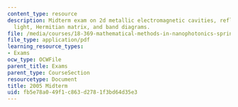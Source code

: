 ```yaml
---
content_type: resource
description: Midterm exam on 2d metallic electromagnetic cavities, reflected and transmitted
  light, Hermitian matrix, and band diagrams.
file: /media/courses/18-369-mathematical-methods-in-nanophotonics-spring-2008/fb5e78a049f1c863d2781f3bd64d35e3_midterm_05.pdf
file_type: application/pdf
learning_resource_types:
- Exams
ocw_type: OCWFile
parent_title: Exams
parent_type: CourseSection
resourcetype: Document
title: 2005 Midterm
uid: fb5e78a0-49f1-c863-d278-1f3bd64d35e3
---
```

